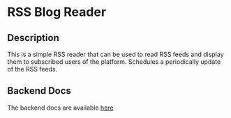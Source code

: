 # RSS Blog Reader

## Description

This is a simple RSS reader that can be used to read RSS feeds and display them to subscribed users of the platform.
Schedules a periodically update of the RSS feeds.

## Backend Docs

The backend docs are available [here]('https://rss-fidder.herokuapp.com/api/v1/docs')